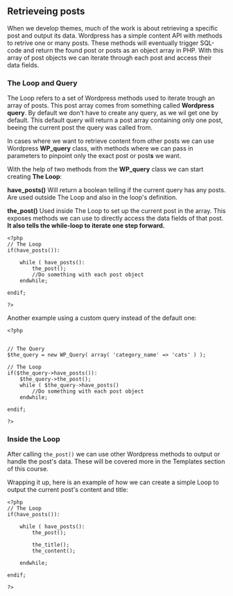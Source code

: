 
## Retrieveing posts
When we develop themes, much of the work is about retrieving a specific post and output its data. Wordpress has a simple content API with methods to retrive one or many posts. These methods will eventually trigger SQL-code and return the found post or posts as an object array in PHP. With this array of post objects we can iterate through each post and access their data fields.

### The Loop and Query
The Loop refers to a set of Wordpress methods used to iterate trough an array of posts. This post array comes from something called **Wordpress query**. By default we don't have to create any query, as we wil get one by default. This default query  will return a post array containing only one post, beeing the current post the query was called from.

In cases where we want to retrieve content from other posts we can use Wordpress **WP_query** class, with methods where we can pass in parameters to pinpoint only the exact post or post**s** we want.

With the help of two methods from the **WP_query** class we can start creating **The Loop**:

**have_posts()** 
Will return a boolean telling if the current query has any posts. Are used outside The Loop and also in the loop's definition.

**the_post()** 
Used inside The Loop to set up the current post in the array. This exposes methods we can use to directly access the data fields of that post. **It also tells the while-loop to iterate one step forward.**

```
<?php 
// The Loop
if(have_posts()):

    while ( have_posts():
        the_post();
        //Do something with each post object
    endwhile;
    
endif;

?>
```

Another example using a custom query instead of the default one:

```
<?php 


// The Query
$the_query = new WP_Query( array( 'category_name' => 'cats' ) );

// The Loop
if($the_query->have_posts()):
    $the_query->the_post();
    while ( $the_query->have_posts()
        //Do something with each post object
    endwhile;
    
endif;

?>
```
### Inside the Loop
After calling `the_post()` we can use other Wordpress methods to output or handle the post's data. These will be covered more in the Templates section of this course.

Wrapping it up, here is an example of how we can create a simple Loop to output the current post's content and title:

```
<?php 
// The Loop
if(have_posts()):

    while ( have_posts():
        the_post();
        
        the_title();
        the_content();
        
    endwhile;
    
endif;

?>
```
